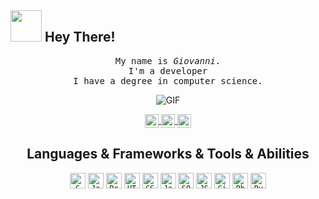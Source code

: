 ## <img src="https://raw.githubusercontent.com/alexnaiman/alexnaiman/master/resources/welcomeglitch.gif" width="50px" /> Hey There!

<p align="center" >
  <samp>
    My name is <em>Giovanni</em>.
  <br/> I'm a developer  
    <br/>I have a degree in computer science.
      <br/>
    <p align="center"><img align="center" alt="GIF" src="https://media.giphy.com/media/836HiJc7pgzy8iNXCn/giphy.gif" /></p>
  </samp>
<p align="center">
  <a href="https://www.linkedin.com/in/giovanni-toriello-55a57622b">
  <img align="center" alt="Giovanni's LinkdeIN" width="22px" src="https://cdn.jsdelivr.net/npm/simple-icons@v3/icons/linkedin.svg" />
  </a>
  <a href="https://www.instagram.com/giovanni_toriello_/">
  <img align="center" alt="Giovanni's Instagram" width="22px" src="https://cdn.jsdelivr.net/npm/simple-icons@v3/icons/instagram.svg" />
  </a>
  <a href="mailto:giovanni.toriello@outlook.it">
  <img align="center" alt="Giovanni's Gmail" width="22px" src="https://cdn.jsdelivr.net/npm/simple-icons@v3/icons/gmail.svg" />
  </a>
  </p>
  </p>
<h2 align="center">Languages & Frameworks & Tools & Abilities</h2>

<p align="center">
  <code><img title="C" height="25" src="https://github.com/zumrudu-anka/zumrudu-anka/blob/master/images/c.svg"></code>
  <code><img title="Javascript" height="25" src="https://github.com/zumrudu-anka/zumrudu-anka/blob/master/images/javascript.svg"></code>
  <code><img title="Problem Solving" height="25" src="https://github.com/zumrudu-anka/zumrudu-anka/blob/master/images/problemSolving.png"></code>
  <code><img title="HTML5" height="25" src="https://github.com/zumrudu-anka/zumrudu-anka/blob/master/images/html5.svg"></code>
  <code><img title="CSS" height="25" src="https://github.com/zumrudu-anka/zumrudu-anka/blob/master/images/css.svg"></code>
  <code><img title="Java" height="25" src="https://github.com/zumrudu-anka/zumrudu-anka/blob/master/images/java-original.svg"></code>
  <code><img title="SQL" height="25" src="https://github.com/zumrudu-anka/zumrudu-anka/blob/master/images/mysql.svg"></code>
  <code><img title="JSON" height="25" src="https://github.com/zumrudu-anka/zumrudu-anka/blob/master/images/json.svg"></code>
  <code><img title="Git" height="25" src="https://github.com/zumrudu-anka/zumrudu-anka/blob/master/images/git-original.svg"></code>
  <code><img title="Php" height="25" src="https://github.com/zumrudu-anka/zumrudu-anka/blob/master/images/php.svg"></code>
  <code><img title="Python" height="25" src="https://github.com/zumrudu-anka/zumrudu-anka/blob/master/images/python-original.svg"></code>
</p>


